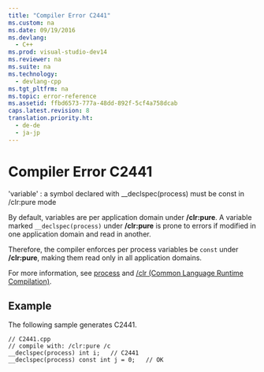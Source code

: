 ```yaml
---
title: "Compiler Error C2441"
ms.custom: na
ms.date: 09/19/2016
ms.devlang: 
  - C++
ms.prod: visual-studio-dev14
ms.reviewer: na
ms.suite: na
ms.technology: 
  - devlang-cpp
ms.tgt_pltfrm: na
ms.topic: error-reference
ms.assetid: ffbd6573-777a-48dd-892f-5cf4a758dcab
caps.latest.revision: 8
translation.priority.ht: 
  - de-de
  - ja-jp
---
```

# Compiler Error C2441
'variable' : a symbol declared with __declspec(process) must be const in /clr:pure mode  
  
 By default, variables are per application domain under **/clr:pure**. A variable marked `__declspec(process)` under **/clr:pure** is prone to errors if modified in one application domain and read in another.  
  
 Therefore, the compiler enforces per process variables be `const` under **/clr:pure**, making them read only in all application domains.  
  
 For more information, see [process](../vs140/process.md) and [/clr (Common Language Runtime Compilation)](../Topic/-clr%20\(Common%20Language%20Runtime%20Compilation\).md).  
  
## Example  
 The following sample generates C2441.  
  
```  
// C2441.cpp  
// compile with: /clr:pure /c  
__declspec(process) int i;   // C2441  
__declspec(process) const int j = 0;   // OK  
```